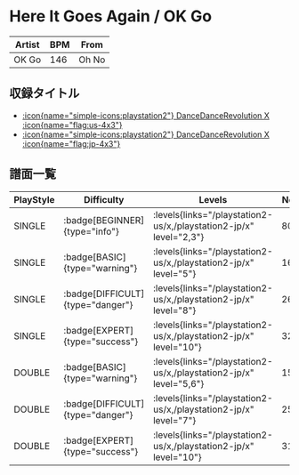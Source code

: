 # Here It Goes Again / OK Go

|Artist|BPM|From|
|------|---|----|
|OK Go|146|Oh No|

## 収録タイトル

- [:icon{name="simple-icons:playstation2"} DanceDanceRevolution X :icon{name="flag:us-4x3"}](/playstation2-us/x)
- [:icon{name="simple-icons:playstation2"} DanceDanceRevolution X :icon{name="flag:jp-4x3"}](/playstation2-jp/x)

## 譜面一覧

|PlayStyle|Difficulty|Levels|Notes|Movie|
|---------|----------|------|-----|-----|
|SINGLE| :badge[BEGINNER]{type="info"}| :levels{links="/playstation2-us/x,/playstation2-jp/x" level="2,3"}|80/0||
|SINGLE| :badge[BASIC]{type="warning"}| :levels{links="/playstation2-us/x,/playstation2-jp/x" level="5"}|160/2||
|SINGLE| :badge[DIFFICULT]{type="danger"}| :levels{links="/playstation2-us/x,/playstation2-jp/x" level="8"}|262/4||
|SINGLE| :badge[EXPERT]{type="success"}| :levels{links="/playstation2-us/x,/playstation2-jp/x" level="10"}|324/4||
|DOUBLE| :badge[BASIC]{type="warning"}| :levels{links="/playstation2-us/x,/playstation2-jp/x" level="5,6"}|150/2||
|DOUBLE| :badge[DIFFICULT]{type="danger"}| :levels{links="/playstation2-us/x,/playstation2-jp/x" level="7"}|251/2||
|DOUBLE| :badge[EXPERT]{type="success"}| :levels{links="/playstation2-us/x,/playstation2-jp/x" level="10"}|314/6||
